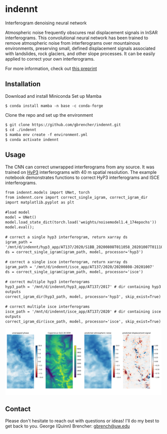 # indennt
Interferogram denoising neural network

Atmospheric noise frequently obscures real displacement signals in InSAR interferograms. This convolutional neural network has been trained to remove atmospheric noise from interferograms over mountainous environments, preserving small, defined displacement signals associated with landslides, rock glaciers, and other slope processes. It can be easily applied to correct your own interferograms. 

For more information, check out [this preprint](https://www.techrxiv.org/articles/preprint/Removing_Atmospheric_Noise_from_InSAR_Interferograms_in_Mountainous_Regions_with_a_Convolutional_Neural_Network/22626748)

## Installation
Download and install Miniconda
Set up Mamba
```
$ conda install mamba -n base -c conda-forge
```
Clone the repo and set up the environment
```
$ git clone https://github.com/gbrencher/indennt.git
$ cd ./indennt
$ mamba env create -f environment.yml
$ conda activate indennt
```
## Usage
The CNN can correct unwrapped interferograms from any source. It was trained on [HyP3](https://hyp3-docs.asf.alaska.edu/guides/insar_product_guide/) interferograms with 40 m spatial resolution. The example notebook demonstrates functions to correct HyP3 interferograms and ISCE interferograms.

```
from indennt.models import UNet, torch
from indennt.core import correct_single_igram, correct_igram_dir
import matplotlib.pyplot as plt

#load model
model = UNet()
model.load_state_dict(torch.load('weights/noisemodel1.4_174epochs'))
model.eval();

# correct a single hyp3 interferogram, return xarray ds
igram_path = '/mnt/d/indennt/hyp3_app/AT137/2020/S1BB_20200808T011058_20201007T011100_VVP060_INT40_G_ueF_70CB'
ds = correct_single_igram(igram_path, model, processor='hyp3')

# correct a single isce interferogram, return xarray ds
igram_path = '/mnt/d/indennt/isce_app/AT137/2020/20200808-20201007'
ds = correct_single_igram(igram_path, model, processor='isce')

# correct multiple hyp3 interferograms
hyp3_path = '/mnt/d/indennt/hyp3_app/AT137/2017' # dir containing hyp3 outputs
correct_igram_dir(hyp3_path, model, processor='hyp3', skip_exist=True)

# correct multiple isce interferograms
isce_path = '/mnt/d/indennt/isce_app/AT137/2020' # dir containing isce outputs
correct_igram_dir(isce_path, model, processor='isce', skip_exist=True)
```
![plot](./images/example_correction.png)

## Contact 
Please don't hesitate to reach out with questions or ideas! I'll do my best to get back to you. 
George (Quinn) Brencher: gbrench@uw.edu